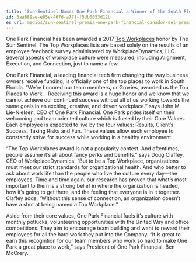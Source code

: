```yaml
---
title: 'Sun-Sentinel Names One Park Financial a Winner of the South Florida 2017 Top Workplaces Award'
id: 5aa689ae-e85e-467d-a771-f5db0053d12b
es_url: medios/sun-sentinel-premia-one-park-financial-ganador-del-premio-south-florida-2017-top-workplaces-award
---
```

One Park Financial has been awarded a 2017 <a href="http://www.topworkplaces.com/frontend.php/regional-lists">Top Workplaces</a> honor by The Sun Sentinel. The Top Workplaces lists are based solely on the results of an employee feedback survey administered by WorkplaceDynamics, LLC. Several aspects of workplace culture were measured, including Alignment, Execution, and Connection, just to name a few.

One Park Financial, a leading financial tech firm changing the way business owners receive funding, is officially one of the top places to work in South Florida. “We’re honored our team members, or Grovies, awarded us the Top Places to Work.   Receiving this award is a huge honor and we know that we cannot achieve our continued success without all of us working towards the same goals in an exciting, creative, and driven workplace.” says John M. Lie-Nielsen, CEO of One Park Financial. One Park prides itself on their welcoming and team oriented culture which is fueled by their Core Values. Each employee is expected to live by the four values: Results, Client’s Success, Taking Risks and Fun. These values allow each employee to constantly strive for success while working in a healthy environment.

“The Top Workplaces award is not a popularity contest. And oftentimes, people assume it’s all about fancy perks and benefits.” says Doug Claffey, CEO of WorkplaceDynamics. “But to be a Top Workplace, organizations must meet our strict standards for organizational health. And who better to ask about work life than the people who live the culture every day—the employees. Time and time again, our research has proven that what’s most important to them is a strong belief in where the organization is headed, how it’s going to get there, and the feeling that everyone is in it together. Claffey adds, “Without this sense of connection, an organization doesn’t have a shot at being named a Top Workplace.”

Aside from their core values, One Park Financial fuels it’s culture with monthly potlucks, volunteering opportunities with the United Way and office competitions. They aim to encourage team building and want to reward their employees for all the hard work they put into the Company. “It is great to earn this recognition for our team members who work so hard to make One Park a great place to work,” says President of One Park Financial, Ben McCrery.